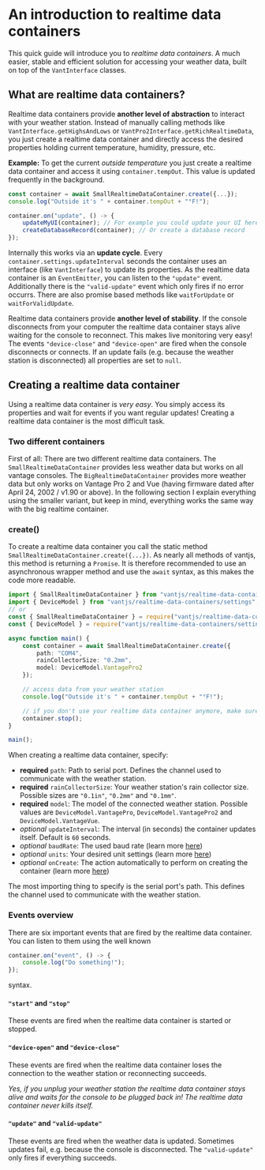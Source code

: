 # An introduction to realtime data containers

This quick guide will introduce you to _realtime data containers_. A much easier, stable and efficient solution for accessing your weather data, built on top of the `VantInterface` classes.

## What are realtime data containers?

Realtime data containers provide **another level of abstraction** to interact with your weather station. Instead of manually calling methods like `VantInterface.getHighsAndLows` or `VantPro2Interface.getRichRealtimeData`, you just create a realtime data container and directly access the desired properties holding current temperature, humidity, pressure, etc. 

**Example:** To get the current _outside temperature_ you just create a realtime data container and access it using `container.tempOut`. This value is updated frequently in the background.
```ts
const container = await SmallRealtimeDataContainer.create({...});
console.log("Outside it's " + container.tempOut + "°F!");

container.on("update", () -> {
    updateMyUI(container); // For example you could update your UI here
    createDatabaseRecord(container); // Or create a database record 
});
```

Internally this works via an **update cycle**. Every `container.settings.updateInterval` seconds the container uses an interface (like `VantInterface`) to update its properties. As the realtime data container is an `EventEmitter`, you can listen to the `"update"` event. Additionally there is the `"valid-update"` event which only fires if no error occurrs. There are also promise based methods like `waitForUpdate` or `waitForValidUpdate`.

Realtime data containers provide **another level of stability**. If the console disconnects from your computer the realtime data container stays alive waiting for the console to reconnect. This makes live monitoring very easy! The events `"device-close"` and  `"device-open"` are fired when the console disconnects or connects. If an update fails (e.g. because the weather station is disconnected) all properties are set to `null`.

## Creating a realtime data container

Using a realtime data container is _very easy_. You simply access its properties and wait for events if you want regular updates! Creating a realtime data container is the most difficult task.

### Two different containers

First of all: There are two different realtime data containers. The `SmallRealtimeDataContainer` provides less weather data but works on all vantage consoles. The `BigRealtimeDataContainer` provides more weather data but only works on Vantage Pro 2 and Vue (having firmware dated after April 24, 2002 / v1.90 or above).
In the following section I explain everything using the smaller variant, but keep in mind, everything works the same way with the big realtime container.

### create()

To create a realtime data container you call the static method `SmallRealtimeDataContainer.create({...})`. As nearly all methods of vantjs, this method is returning a `Promise`. It is therefore recommended to use an asynchronous wrapper method and use the `await` syntax, as this makes the code more readable.

```ts
import { SmallRealtimeDataContainer } from "vantjs/realtime-data-containers";
import { DeviceModel } from "vantjs/realtime-data-containers/settings";
// or
const { SmallRealtimeDataContainer } = require("vantjs/realtime-data-containers");
const { DeviceModel } = require("vantjs/realtime-data-containers/settings");

async function main() {
    const container = await SmallRealtimeDataContainer.create({
        path: "COM4",
        rainCollectorSize: "0.2mm",
        model: DeviceModel.VantagePro2
    });

    // access data from your weather station
    console.log("Outside it's " + container.tempOut + "°F!");

    // if you don't use your realtime data container anymore, make sure to close it!
    container.stop(); 
}

main();
```

When creating a realtime data container, specify:

-   **required** `path`: Path to serial port. Defines the channel used to communicate with the weather station.
-   **required** `rainCollectorSize`: Your weather station's rain collector size. Possible sizes are `"0.1in"`, `"0.2mm"` and `"0.1mm"`.
-   **required** `model`: The model of the connected weather station. Possible values are `DeviceModel.VantagePro`, `DeviceModel.VantagePro2` and `DeviceModel.VantageVue`.
-   _optional_ `updateInterval`: The interval (in seconds) the container updates itself. Default is `60` seconds.
-   _optional_ `baudRate`: The used baud rate (learn more [here](https://harrydehix.github.io/vantjs/interfaces/interfaces_settings.MinimumVantInterfaceSettings.html#baudRate))
-   _optional_ `units`: Your desired unit settings (learn more [here](https://harrydehix.github.io/vantjs/modules/units.html#UnitSettings))
-   _optional_ `onCreate`: The action automatically to perform on creating the container (learn more [here](https://harrydehix.github.io/vantjs/enums/realtime_data_containers_settings.OnContainerCreate.html))

The most importing thing to specify is the serial port's path. This defines the channel used to communicate with the weather station.

### Events overview

There are six important events that are fired by the realtime data container.
You can listen to them using the well known
```ts
container.on("event", () -> {
    console.log("Do something!");
});
```
syntax.

#### `"start"` and `"stop"`

These events are fired when the realtime data container is started or stopped.

#### `"device-open"` and `"device-close"`

These events are fired when the realtime data container loses the connection to the weather station or reconnecting succeeds.

*Yes, if you unplug your weather station the realtime data container stays alive and waits for the console to be plugged back in! The realtime data container never kills itself.*

#### `"update"` and `"valid-update"`

These events are fired when the weather data is updated. Sometimes updates fail, e.g. because the console is disconnected. The `"valid-update"` only fires if everything succeeds.
